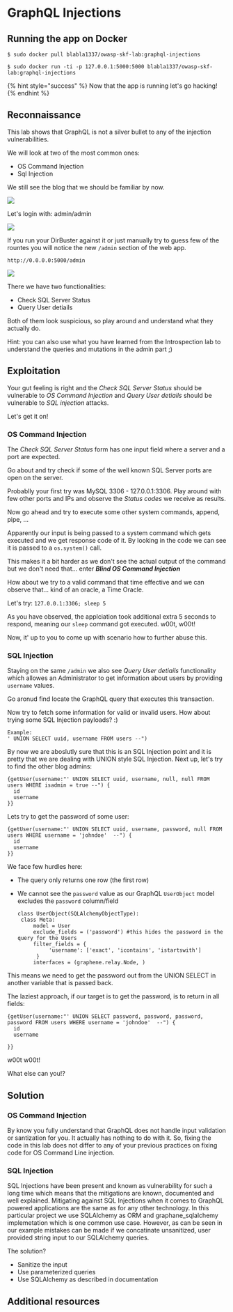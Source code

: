 # GraphQL Injections

## Running the app on Docker

```
$ sudo docker pull blabla1337/owasp-skf-lab:graphql-injections
```

```
$ sudo docker run -ti -p 127.0.0.1:5000:5000 blabla1337/owasp-skf-lab:graphql-injections
```

{% hint style="success" %}
Now that the app is running let's go hacking!
{% endhint %}

## Reconnaissance

This lab shows that GraphQL is not a silver bullet to any of the injection vulnerabilities.

We will look at two of the most common ones:

- OS Command Injection
- Sql Injection

We still see the blog that we should be familiar by now.

![](../../.gitbook/assets/python/Graphql-Injection/1.png)

Let's login with: admin/admin

![](../../.gitbook/assets/python/Graphql-Injection/2.png)

If you run your DirBuster against it or just manually try to guess few of the rountes you will notice the new `/admin` section of the web app.

```
http://0.0.0.0:5000/admin
```

![](../../.gitbook/assets/python/Graphql-Injection/3.png)

There we have two functionalities:

- Check SQL Server Status
- Query User detiails

Both of them look suspicious, so play around and understand what they actually do.

Hint: you can also use what you have learned from the Introspection lab to understand the queries and mutations in the admin part ;)

## Exploitation

Your gut feeling is right and the _Check SQL Server Status_ should be vulnerable to _OS Command Injection_ and _Query User detiails_ should be vulnerable to _SQL injection_ attacks.

Let's get it on!

### OS Command Injection

The _Check SQL Server Status_ form has one input field where a server and a port are expected.

Go about and try check if some of the well known SQL Server ports are open on the server.

Probablly your first try was MySQL 3306 - 127.0.0.1:3306. Play around with few other ports and IPs and observe the _Status codes_ we receive as results.

Now go ahead and try to execute some other system commands, append, pipe, ...

Apparently our input is being passed to a system command which gets executed and we get response code of it. By looking in the code we can see it is passed to a `os.system()` call.

This makes it a bit harder as we don't see the actual output of the command but we don't need that... enter _**Blind OS Command Injection**_

How about we try to a valid command that time effective and we can observe that... kind of an oracle, a Time Oracle.

Let's try: `127.0.0.1:3306; sleep 5`

As you have observed, the applciation took additional extra 5 seconds to respond, meaning our `sleep` command got executed. w00t, w00t!

Now, it' up to you to come up with scenario how to further abuse this.

### SQL Injection

Staying on the same `/admin` we also see _Query User detiails_ functionality which allowes an Administrator to get information about users by providing `username` values.

Go aronud find locate the GraphQL query that executes this transaction.

Now try to fetch some information for valid or invalid users. How about trying some SQL Injection payloads? :)

```
Example:
' UNION SELECT uuid, username FROM users --")
```

By now we are aboslutly sure that this is an SQL Injection point and it is pretty that we are dealing with UNION style SQL Injection. Next up, let's try to find the other blog admins:

```
{getUser(username:"' UNION SELECT uuid, username, null, null FROM users WHERE isadmin = true --") {
  id
  username
}}
```

Lets try to get the password of some user:

```
{getUser(username:"' UNION SELECT uuid, username, password, null FROM users WHERE username = 'johndoe'  --") {
  id
  username
}}
```

We face few hurdles here:

- The query only returns one row (the first row)
- We cannot see the `password` value as our GraphQL `UserObject` model excludes the `password` column/field

  ```
  class UserObject(SQLAlchemyObjectType):
   class Meta:
       model = User
       exclude_fields = ('password') #this hides the password in the query for the Users
       filter_fields = {
            'username': ['exact', 'icontains', 'istartswith']
        }
       interfaces = (graphene.relay.Node, )
  ```

This means we need to get the password out from the UNION SELECT in another variable that is passed back.

The laziest approach, if our target is to get the password, is to return in all fields:

```
{getUser(username:"' UNION SELECT password, password, password, password FROM users WHERE username = 'johndoe'  --") {
  id
  username

}}
```

w00t w00t!

What else can you!?

## Solution

### OS Command Injection

By know you fully understand that GraphQL does not handle input validation or santization for you. It actually has nothing to do with it. So, fixing the code in this lab does not differ to any of your previous practices on fixing code for OS Command Line injection.

### SQL Injection

SQL Injections have been present and known as vulnerability for such a long time which means that the mitigations are known, documented and well explained. Mitigating against SQL Injections when it comes to GraphQL powered applications are the same as for any other technology. In this particular project we use SQLAlchemy as ORM and graphane_sqlalchemy implemetation which is one common use case. However, as can be seen in our example mistakes can be made if we concatinate unsanitized, user provided string input to our SQLAlchemy queries.

The solution?

- Sanitize the input
- Use parameterized queries
- Use SQLAlchemy as described in documentation

## Additional resources
